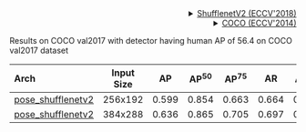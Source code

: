 <!-- [BACKBONE] -->

<details>
<summary align="right"><a href="http://openaccess.thecvf.com/content_ECCV_2018/html/Ningning_Light-weight_CNN_Architecture_ECCV_2018_paper.html">ShufflenetV2 (ECCV'2018)</a></summary>

```bibtex
@inproceedings{ma2018shufflenet,
  title={Shufflenet v2: Practical guidelines for efficient cnn architecture design},
  author={Ma, Ningning and Zhang, Xiangyu and Zheng, Hai-Tao and Sun, Jian},
  booktitle={Proceedings of the European conference on computer vision (ECCV)},
  pages={116--131},
  year={2018}
}
```

</details>

<!-- [DATASET] -->

<details>
<summary align="right"><a href="https://link.springer.com/chapter/10.1007/978-3-319-10602-1_48">COCO (ECCV'2014)</a></summary>

```bibtex
@inproceedings{lin2014microsoft,
  title={Microsoft coco: Common objects in context},
  author={Lin, Tsung-Yi and Maire, Michael and Belongie, Serge and Hays, James and Perona, Pietro and Ramanan, Deva and Doll{\'a}r, Piotr and Zitnick, C Lawrence},
  booktitle={European conference on computer vision},
  pages={740--755},
  year={2014},
  organization={Springer}
}
```

</details>

Results on COCO val2017 with detector having human AP of 56.4 on COCO val2017 dataset

| Arch                                          | Input Size |  AP   | AP<sup>50</sup> | AP<sup>75</sup> |  AR   | AR<sup>50</sup> |                     ckpt                      |                      log                      |
| :-------------------------------------------- | :--------: | :---: | :-------------: | :-------------: | :---: | :-------------: | :-------------------------------------------: | :-------------------------------------------: |
| [pose_shufflenetv2](/configs/body/2d_kpt_sview_rgb_img/topdown_heatmap/coco/shufflenetv2_coco_256x192.py) |  256x192   | 0.599 |      0.854      |      0.663      | 0.664 |      0.899      | [ckpt](https://download.openmmlab.com/mmpose/top_down/shufflenetv2/shufflenetv2_coco_256x192-0aba71c7_20200921.pth) | [log](https://download.openmmlab.com/mmpose/top_down/shufflenetv2/shufflenetv2_coco_256x192_20200921.log.json) |
| [pose_shufflenetv2](/configs/body/2d_kpt_sview_rgb_img/topdown_heatmap/coco/shufflenetv2_coco_384x288.py) |  384x288   | 0.636 |      0.865      |      0.705      | 0.697 |      0.909      | [ckpt](https://download.openmmlab.com/mmpose/top_down/shufflenetv2/shufflenetv2_coco_384x288-fb38ac3a_20200921.pth) | [log](https://download.openmmlab.com/mmpose/top_down/shufflenetv2/shufflenetv2_coco_384x288_20200921.log.json) |
